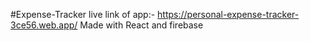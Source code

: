 #Expense-Tracker
  live link of app:- https://personal-expense-tracker-3ce56.web.app/
  Made with React and firebase
